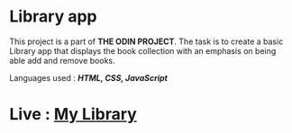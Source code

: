 # Library app

This project is a part of **THE ODIN PROJECT**. The task is to create a basic Library app that displays the book collection with an emphasis on being able add and remove books.

Languages used : ***HTML, CSS, JavaScript***

# Live : [My Library](https://rvarad.github.io/top-library/)